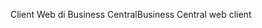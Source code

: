 <span data-ttu-id="5f38e-101">Client Web di Business Central</span><span class="sxs-lookup"><span data-stu-id="5f38e-101">Business Central web client</span></span>

